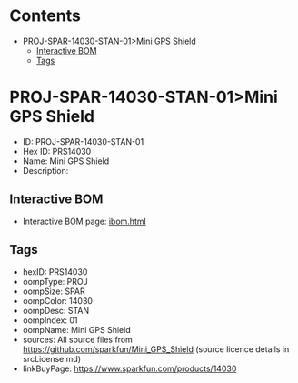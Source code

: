 



Contents
========

* [PROJ-SPAR-14030-STAN-01>Mini GPS Shield](#proj-spar-14030-stan-01mini-gps-shield)
	* [Interactive BOM](#interactive-bom)
	* [Tags](#tags)

# PROJ-SPAR-14030-STAN-01>Mini GPS Shield

- ID: PROJ-SPAR-14030-STAN-01
- Hex ID: PRS14030
- Name: Mini GPS Shield
- Description: 

## Interactive BOM

- Interactive BOM page: [ibom.html](kicad/bom/ibom.html)

## Tags

- hexID: PRS14030
- oompType: PROJ
- oompSize: SPAR
- oompColor: 14030
- oompDesc: STAN
- oompIndex: 01
- oompName: Mini GPS Shield
- sources: All source files from https://github.com/sparkfun/Mini_GPS_Shield (source licence details in srcLicense.md)
- linkBuyPage: https://www.sparkfun.com/products/14030
